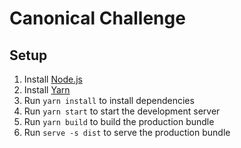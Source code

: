 # Canonical Challenge

## Setup

1. Install [Node.js](https://nodejs.org/en/download/)
2. Install [Yarn](https://yarnpkg.com/en/docs/install)
3. Run `yarn install` to install dependencies
4. Run `yarn start` to start the development server
5. Run `yarn build` to build the production bundle
6. Run `serve -s dist` to serve the production bundle
